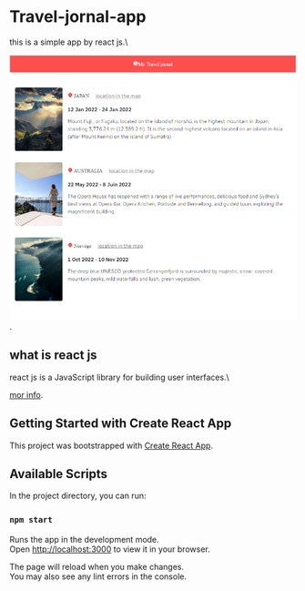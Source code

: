 # Travel-jornal-app
this is a simple app by react js.\

![travel jornal](https://github.com/bouakram/travel-journal-app/blob/master/src/travel-journal.png).

## what is react js 

react js is a JavaScript library for building user interfaces.\ 

[mor info](https://reactjs.org/).

## Getting Started with Create React App

This project was bootstrapped with [Create React App](https://github.com/facebook/create-react-app).

## Available Scripts

In the project directory, you can run:

### `npm start`

Runs the app in the development mode.\
Open [http://localhost:3000](http://localhost:3000) to view it in your browser.

The page will reload when you make changes.\
You may also see any lint errors in the console.

